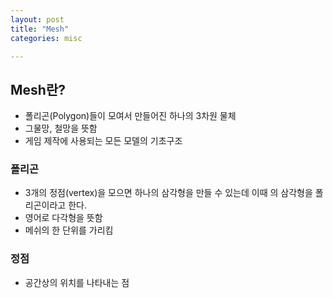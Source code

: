 ```yaml
---
layout: post
title: "Mesh"
categories: misc

---
```




## Mesh란?

- 폴리곤(Polygon)들이 모여서 만들어진 하나의 3차원 물체
- 그물망, 철망을 뜻함
- 게임 제작에 사용되는 모든 모델의 기초구조



### 폴리곤

- 3개의 정점(vertex)을 모으면 하나의 삼각형을 만들 수 있는데 이때 의 삼각형을 폴리곤이라고 한다.
- 영어로 다각형을 뜻함
- 메쉬의 한 단위를 가리킴



### 정점

- 공간상의 위치를 나타내는 점



